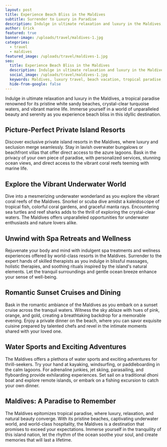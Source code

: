 ```yaml
---
layout: post
title: Experience Beach Bliss in the Maldives
subtitle: Surrender to Luxury in Paradise
description: Indulge in ultimate relaxation and luxury in the Maldives, where pristine white sandy beaches, crystal-clear turquoise waters, and vibrant marine life await.
author: Erick
featured: true
banner-image: /uploads/travel/maldives-1.jpg
categories:
  - travel
  - maldives
featured_image: /uploads/travel/maldives-1.jpg
seo:
  title: Experience Beach Bliss in the Maldives
  description: Indulge in ultimate relaxation and luxury in the Maldives, where pristine white sandy beaches, crystal-clear turquoise waters, and vibrant marine life await.
  social_image: /uploads/travel/maldives-1.jpg
  keywords: Maldives, luxury travel, beach vacation, tropical paradise, crystal-clear waters
  hide-from-google: false
---
```



Indulge in ultimate relaxation and luxury in the Maldives, a tropical paradise renowned for its pristine white sandy beaches, crystal-clear turquoise waters, and vibrant marine life. Immerse yourself in a world of unparalleled beauty and serenity as you experience beach bliss in this idyllic destination.

## Picture-Perfect Private Island Resorts

Discover exclusive private island resorts in the Maldives, where luxury and seclusion merge seamlessly. Stay in lavish overwater bungalows or beachfront villas that offer direct access to the azure lagoons. Bask in the privacy of your own piece of paradise, with personalized services, stunning ocean views, and direct access to the vibrant coral reefs teeming with marine life.

## Explore the Vibrant Underwater World

Dive into a mesmerizing underwater wonderland as you explore the vibrant coral reefs of the Maldives. Snorkel or scuba dive amidst a kaleidoscope of tropical fish, colorful coral gardens, and graceful manta rays. Encountering sea turtles and reef sharks adds to the thrill of exploring the crystal-clear waters. The Maldives offers unparalleled opportunities for underwater enthusiasts and nature lovers alike.

## Unwind with Spa Retreats and Wellness

Rejuvenate your body and mind with indulgent spa treatments and wellness experiences offered by world-class resorts in the Maldives. Surrender to the expert hands of skilled therapists as you indulge in blissful massages, holistic therapies, and soothing rituals inspired by the island's natural elements. Let the tranquil surroundings and gentle ocean breeze enhance your sense of well-being.

## Romantic Sunset Cruises and Dining

Bask in the romantic ambiance of the Maldives as you embark on a sunset cruise across the tranquil waters. Witness the sky ablaze with hues of pink, orange, and gold, creating a breathtaking backdrop for a memorable evening. Enjoy a private dinner on the beach, where you can savor exquisite cuisine prepared by talented chefs and revel in the intimate moments shared with your loved one.

## Water Sports and Exciting Adventures

The Maldives offers a plethora of water sports and exciting adventures for thrill-seekers. Try your hand at kayaking, windsurfing, or paddleboarding in the calm lagoons. For adrenaline junkies, jet skiing, parasailing, and flyboarding provide exhilarating experiences. Set sail on a traditional dhoni boat and explore remote islands, or embark on a fishing excursion to catch your own dinner.

## Maldives: A Paradise to Remember

The Maldives epitomizes tropical paradise, where luxury, relaxation, and natural beauty converge. With its pristine beaches, captivating underwater world, and world-class hospitality, the Maldives is a destination that promises to exceed your expectations. Immerse yourself in the tranquility of this island nation, let the rhythm of the ocean soothe your soul, and create memories that will last a lifetime.
